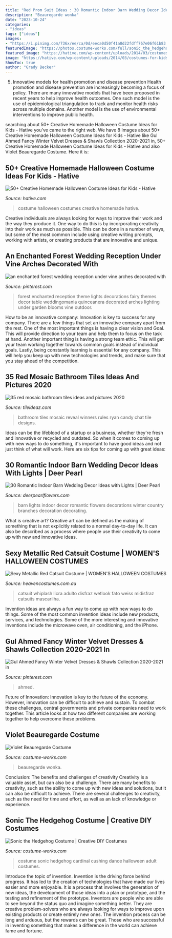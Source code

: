 ```yaml
---
title: "Red Prom Suit Ideas : 30 Romantic Indoor Barn Wedding Decor Ideas With Lights"
description: "Beauregarde wonka"
date: "2023-10-24"
categories:
- "ideas"
tags: ["ideas"]
images:
- "https://i.pinimg.com/736x/ee/ca/0d/eeca0d50f41a8d22fdff767e06f61b83.jpg"
featuredImage: "https://photos.costume-works.com/full/sonic_the_hedgehog22.jpg"
featured_image: "https://hative.com/wp-content/uploads/2014/03/costumes-for-kids-collage.jpg"
image: "https://hative.com/wp-content/uploads/2014/03/costumes-for-kids-collage.jpg"
ShowToc: true
author: "Grady Becker"
---
```



5) Innovative models for health promotion and disease prevention
Health promotion and disease prevention are increasingly becoming a focus of policy. There are many innovative models that have been proposed in recent years to help improve health outcomes. One such model is the use of epidemiological triangulation to track and monitor health risks across multiple domains. Another model is the use of environmental interventions to improve public health.

	

		
searching about 50+ Creative Homemade Halloween Costume Ideas for Kids - Hative you've came to the right web. We have 8 Images about 50+ Creative Homemade Halloween Costume Ideas for Kids - Hative like Gul Ahmed Fancy Winter Velvet Dresses &amp; Shawls Collection 2020-2021 in, 50+ Creative Homemade Halloween Costume Ideas for Kids - Hative and also Violet Beauregarde Costume. Here it is:
		
    
## 50+ Creative Homemade Halloween Costume Ideas For Kids - Hative

<img loading=lazy src="https://hative.com/wp-content/uploads/2014/03/costumes-for-kids-collage.jpg" onerror="this.onerror=null;this.src='https://tse1.mm.bing.net/th?id=OIP.aoptBHl9zUxMVYAKJw87CgHaGL&amp;pid=15.1';" alt="50+ Creative Homemade Halloween Costume Ideas for Kids - Hative">

_Source: hative.com_

>costume halloween costumes creative homemade hative. 

	

Creative individuals are always looking for ways to improve their work and the way they produce it. One way to do this is by incorporating creativity into their work as much as possible. This can be done in a number of ways, but some of the most common include using creative writing prompts, working with artists, or creating products that are innovative and unique.

    
## An Enchanted Forest Wedding Reception Under Vine Arches Decorated With

<img loading=lazy src="https://i.pinimg.com/736x/bf/be/14/bfbe14c212889d35c9eb326c1ed2295e.jpg" onerror="this.onerror=null;this.src='https://tse2.mm.bing.net/th?id=OIP.R9v9FrqtXwznMGT0h_4VtgHaLG&amp;pid=15.1';" alt="an enchanted forest wedding reception under vine arches decorated with">

_Source: pinterest.com_

>forest enchanted reception theme lights decorations fairy themes decor table weddingomania quinceanera decorated arches lighting under garden blooms vine outdoor. 

	

How to be an innovative company:
Innovation is key to success for any company. There are a few things that set an innovative company apart from the rest. One of the most important things is having a clear vision and Goal. This will provide direction to your team and help them to focus on the task at hand. Another important thing is having a strong team ethic. This will get your team working together towards common goals instead of individual goals. Lastly, being constantly learning is essential for any company. This will help you keep up with new technologies and trends, and make sure that you stay ahead of the competition.

    
## 35 Red Mosaic Bathroom Tiles Ideas And Pictures 2020

<img loading=lazy src="https://www.tileideaz.com/wp-content/uploads/2015/01/red_mosaic_bathroom_tiles_34.jpg" onerror="this.onerror=null;this.src='https://tse3.mm.bing.net/th?id=OIP.JohrBSgqADVhew6-4Zo1vwHaLH&amp;pid=15.1';" alt="35 red mosaic bathroom tiles ideas and pictures 2020">

_Source: tileideaz.com_

>bathroom tiles mosaic reveal winners rules ryan candy chat tile designs. 

	

Ideas can be the lifeblood of a startup or a business, whether they're fresh and innovative or recycled and outdated. So when it comes to coming up with new ways to do something, it's important to have good ideas and not just think of what will work. Here are six tips for coming up with great ideas:

    
## 30 Romantic Indoor Barn Wedding Decor Ideas With Lights | Deer Pearl

<img loading=lazy src="http://www.deerpearlflowers.com/wp-content/uploads/2015/08/indoor-winter-barn-wedding-ideas-with-lights.jpg" onerror="this.onerror=null;this.src='https://tse2.mm.bing.net/th?id=OIP.Mf8PZudjGnmSGgZETOTvJwHaLJ&amp;pid=15.1';" alt="30 Romantic Indoor Barn Wedding Decor Ideas with Lights | Deer Pearl">

_Source: deerpearlflowers.com_

>barn lights indoor decor romantic flowers decorations winter country branches decoration decorating. 

	

What is creative art?
Creative art can be defined as the making of something that is not explicitly related to a normal day-to-day life. It can also be described as a process where people use their creativity to come up with new and innovative ideas.

    
## Sexy Metallic Red Catsuit Costume | WOMEN&#039;S HALLOWEEN COSTUMES

<img loading=lazy src="https://www.heavencostumes.com.au/media/catalog/product/cache/3ca7c4de79fd9294a778cbfdebc9dde4/s/m/smf-48688-metallic-red-full-length-sexy-womens-cat-suit-costume-side.jpg" onerror="this.onerror=null;this.src='https://tse4.mm.bing.net/th?id=OIP.Lr885n-uVbdLGaZk-23TvwHaNF&amp;pid=15.1';" alt="Sexy Metallic Red Catsuit Costume | WOMEN&#039;S HALLOWEEN COSTUMES">

_Source: heavencostumes.com.au_

>catsuit whiplash licra adulto disfraz wetlook fato weiss midisfraz catsuits mascarilha. 

	

Invention ideas are always a fun way to come up with new ways to do things. Some of the most common invention ideas include new products, services, and technologies. Some of the more interesting and innovative inventions include the microwave oven, air conditioning, and the iPhone.

    
## Gul Ahmed Fancy Winter Velvet Dresses &amp; Shawls Collection 2020-2021 In

<img loading=lazy src="https://i.pinimg.com/736x/ee/ca/0d/eeca0d50f41a8d22fdff767e06f61b83.jpg" onerror="this.onerror=null;this.src='https://tse1.mm.bing.net/th?id=OIP.zXa1f7GMvW4yF6ODBk5qJgHaLH&amp;pid=15.1';" alt="Gul Ahmed Fancy Winter Velvet Dresses &amp; Shawls Collection 2020-2021 in">

_Source: pinterest.com_

>ahmed. 

	

Future of Innovation:
Innovation is key to the future of the economy. However, innovation can be difficult to achieve and sustain. To combat these challenges, central governments and private companies need to work together. This article looks at how two different companies are working together to help overcome these problems.

    
## Violet Beauregarde Costume

<img loading=lazy src="https://photos.costume-works.com/full/violet_beauregarde1.jpg" onerror="this.onerror=null;this.src='https://tse2.mm.bing.net/th?id=OIP.JgkW_8FC7ylplayWtObsOQHaJ3&amp;pid=15.1';" alt="Violet Beauregarde Costume">

_Source: costume-works.com_

>beauregarde wonka. 

	

Conclusion: The benefits and challenges of creativity
Creativity is a valuable asset, but can also be a challenge. There are many benefits to creativity, such as the ability to come up with new ideas and solutions, but it can also be difficult to achieve. There are several challenges to creativity, such as the need for time and effort, as well as an lack of knowledge or experience.

    
## Sonic The Hedgehog Costume | Creative DIY Costumes

<img loading=lazy src="https://photos.costume-works.com/full/sonic_the_hedgehog22.jpg" onerror="this.onerror=null;this.src='https://tse3.mm.bing.net/th?id=OIP.zhXJGRjUZbyrOm26xC9OFAHaLO&amp;pid=15.1';" alt="Sonic the Hedgehog Costume | Creative DIY Costumes">

_Source: costume-works.com_

>costume sonic hedgehog cardinal cushing dance halloween adult costumes. 

	

Introduce the topic of invention.
Invention is the driving force behind progress. It has led to the creation of technologies that have made our lives easier and more enjoyable. It is a process that involves the generation of new ideas, the development of those ideas into a plan or prototype, and the testing and refinement of the prototype. Inventors are people who are able to see beyond the status quo and imagine something better. They are creative problem-solvers who are always looking for ways to improve upon existing products or create entirely new ones. The invention process can be long and arduous, but the rewards can be great. Those who are successful in inventing something that makes a difference in the world can achieve fame and fortune.


